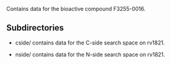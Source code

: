 Contains data for the bioactive compound F3255-0016.

## Subdirectories

- cside/ contains data for the C-side search space on rv1821.

- nside/ contains data for the N-side search space on rv1821.

